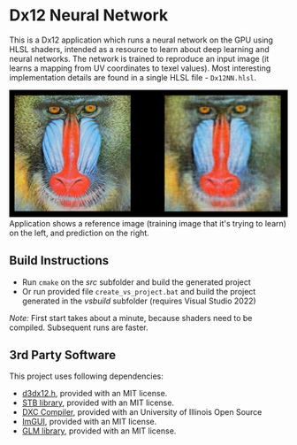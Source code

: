 # Dx12 Neural Network

This is a Dx12 application which runs a neural network on the GPU using HLSL shaders, intended as a resource to learn about deep learning and neural networks. The network is trained to reproduce an input image (it learns a mapping from UV coordinates to texel values). Most interesting implementation details are found in a single HLSL file - `Dx12NN.hlsl`.

![Application Output](main.png "Application Output") Application shows a reference image (training image that it's trying to learn) on the left, and prediction on the right.

## Build Instructions

* Run `cmake` on the *src* subfolder and build the generated project
* Or run provided file `create_vs_project.bat` and build the project generated in the *vsbuild* subfolder (requires Visual Studio 2022)

*Note:* First start takes about a minute, because shaders need to be compiled. Subsequent runs are faster.

## 3rd Party Software

This project uses following dependencies:
* [d3dx12.h](https://github.com/Microsoft/DirectX-Graphics-Samples/tree/master/Libraries/D3DX12), provided with an MIT license. 
* [STB library](https://github.com/nothings/stb/), provided with an MIT license.
* [DXC Compiler](https://github.com/microsoft/DirectXShaderCompiler), provided with an University of Illinois Open Source
* [ImGUI](https://github.com/ocornut/imgui), provided with an MIT license.
* [GLM library](https://github.com/g-truc/glm), provided with an MIT license.
